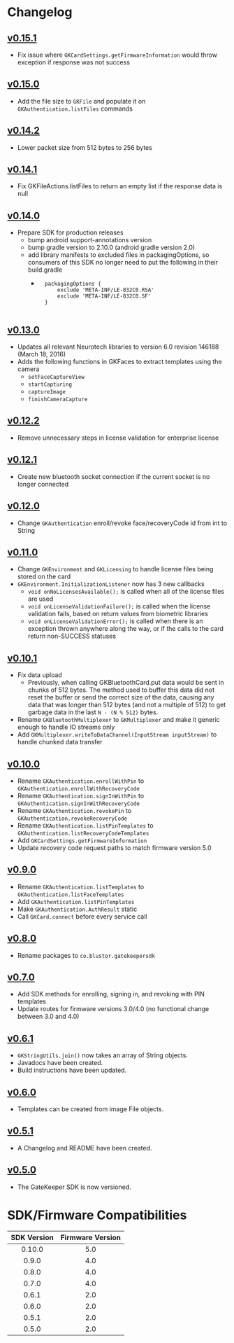 # Changelog

## [v0.15.1](https://github.com/BluStor/GateKeeperSDK/releases/tag/v0.15.1)
* Fix issue where `GKCardSettings.getFirmwareInformation` would throw exception if response was not success

## [v0.15.0](https://github.com/BluStor/GateKeeperSDK/releases/tag/v0.15.0)
* Add the file size to `GKFile` and populate it on `GKAuthentication.listFiles` commands

## [v0.14.2](https://github.com/BluStor/GateKeeperSDK/releases/tag/v0.14.2)
* Lower packet size from 512 bytes to 256 bytes

## [v0.14.1](https://github.com/BluStor/GateKeeperSDK/releases/tag/v0.14.1)
* Fix GKFileActions.listFiles to return an empty list if the response data is null

## [v0.14.0](https://github.com/BluStor/GateKeeperSDK/releases/tag/v0.14.0)
* Prepare SDK for production releases
    * bump android support-annotations version
    * bump gradle version to 2.10.0 (android gradle version 2.0)
    * add library manifests to excluded files in packagingOptions, so consumers of this SDK no longer need to put the following in their build.gradle
        * ```
            packagingOptions {
                exclude 'META-INF/LE-832C0.RSA'
                exclude 'META-INF/LE-832C0.SF'
            }
        ```

## [v0.13.0](https://github.com/BluStor/GateKeeperSDK/releases/tag/v0.13.0)
* Updates all relevant Neurotech libraries to version 6.0 revision 146188 (March 18, 2016)
* Adds the following functions in GKFaces to extract templates using the camera
    * `setFaceCaptureView`
    * `startCapturing`
    * `captureImage`
    * `finishCameraCapture`

## [v0.12.2](https://github.com/BluStor/GateKeeperSDK/releases/tag/v0.12.2)
* Remove unnecessary steps in license validation for enterprise license

## [v0.12.1](https://github.com/BluStor/GateKeeperSDK/releases/tag/v0.12.1)
* Create new bluetooth socket connection if the current socket is no longer connected

## [v0.12.0](https://github.com/BluStor/GateKeeperSDK/releases/tag/v0.12.0)
* Change `GKAuthentication` enroll/revoke face/recoveryCode id from int to String

## [v0.11.0](https://github.com/BluStor/GateKeeperSDK/releases/tag/v0.11.0)
* Change `GKEnvironment` and `GKLicensing` to handle license files being stored on the card
* `GKEnvironment.InitializationListener` now has 3 new callbacks
    * `void onNoLicensesAvailable();` is called when all of the license files are used
    * `void onLicenseValidationFailure();` is called when the license validation fails, based on return values from biometric libraries
    * `void onLicenseValidationError();` is called when there is an exception thrown anywhere along the way, or if the calls to the card return non-SUCCESS statuses

## [v0.10.1](https://github.com/BluStor/GateKeeperSDK/releases/tag/v0.10.1)
* Fix data upload
    * Previously, when calling GKBluetoothCard.put data would be sent in chunks of 512 bytes. The method
    used to buffer this data did not reset the buffer or send the correct size of the data, causing
    any data that was longer than 512 bytes (and not a multiple of 512) to get garbage data in the last
    `N - (N % 512)` bytes.
* Rename `GKBluetoothMultiplexer` to `GKMultiplexer` and make it generic enough to handle IO streams only
* Add `GKMultiplexer.writeToDataChannel(InputStream inputStream)` to handle chunked data transfer

## [v0.10.0](https://github.com/BluStor/GateKeeperSDK/releases/tag/v0.10.0)

* Rename `GKAuthentication.enrollWithPin` to `GKAuthentication.enrollWithRecoveryCode`
* Rename `GKAuthentication.signInWithPin` to `GKAuthentication.signInWithRecoveryCode`
* Rename `GKAuthentication.revokePin` to `GKAuthentication.revokeRecoveryCode`
* Rename `GKAuthentication.listPinTemplates` to `GKAuthentication.listRecoveryCodeTemplates`
* Add `GKCardSettings.getFirmwareInformation`
* Update recovery code request paths to match firmware version 5.0

## [v0.9.0](https://github.com/BluStor/GateKeeperSDK/releases/tag/v0.9.0)

* Rename `GKAuthentication.listTemplates` to `GKAuthentication.listFaceTemplates`
* Add `GKAuthentication.listPinTemplates`
* Make `GKAuthentication.AuthResult` static
* Call `GKCard.connect` before every service call

## [v0.8.0](https://github.com/BluStor/GateKeeperSDK/releases/tag/v0.8.0)

* Rename packages to `co.blustor.gatekeepersdk`

## [v0.7.0](https://github.com/BluStor/GateKeeperSDK/releases/tag/v0.7.0)

* Add SDK methods for enrolling, signing in, and revoking with PIN templates
* Update routes for firmware versions 3.0/4.0 (no functional change between 3.0 and 4.0)

## [v0.6.1](https://github.com/BluStor/GateKeeperSDK/releases/tag/v0.6.1)

* `GKStringUtils.join()` now takes an array of String objects.
* Javadocs have been created.
* Build instructions have been updated.

## [v0.6.0](https://github.com/BluStor/GateKeeperSDK/releases/tag/v0.6.0)

* Templates can be created from image File objects.

## [v0.5.1](https://github.com/BluStor/GateKeeperSDK/releases/tag/v0.5.1)

* A Changelog and README have been created.

## [v0.5.0](https://github.com/BluStor/GateKeeperSDK/releases/tag/v0.5.0)

* The GateKeeper SDK is now versioned.

# SDK/Firmware Compatibilities

| SDK Version | Firmware Version |
| :---------: | :--------------: |
| 0.10.0 | 5.0 |
| 0.9.0 | 4.0 |
| 0.8.0 | 4.0 |
| 0.7.0 | 4.0 |
| 0.6.1 | 2.0 |
| 0.6.0 | 2.0 |
| 0.5.1 | 2.0 |
| 0.5.0 | 2.0 |
